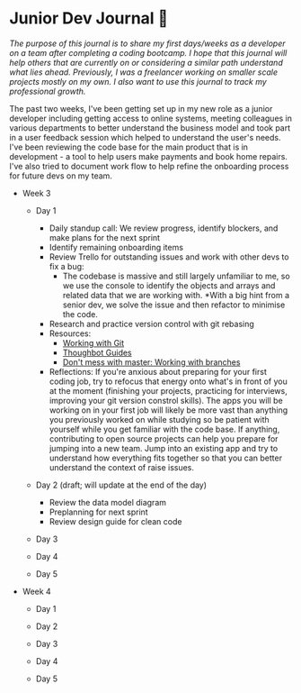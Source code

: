 # Junior Dev Journal :notebook: 

_The purpose of this journal is to share my first days/weeks as a developer on a team after 
completing a coding bootcamp. I hope that this journal will help others that are currently on 
or considering a similar path understand what lies ahead. Previously, I was a freelancer working on smaller scale projects mostly on my own. I also want to use this journal to track my professional growth._

The past two weeks, I've been getting set up in my new role as a junior developer 
including getting access to online systems, meeting colleagues in various departments 
to better understand the business model and took part in a user feedback session which 
helped to understand the user's needs. I've been reviewing the code base for the main product 
that is in development - a tool to help users make payments and book home repairs. I've also 
tried to document work flow to help refine the onboarding process for future devs on my team. 

* Week 3

    * Day 1
        * Daily standup call: We review progress, identify blockers, and make plans for the next sprint
        * Identify remaining onboarding items
        * Review Trello for outstanding issues and work with other devs to fix a bug: 
            * The codebase is massive and still largely unfamiliar to me, so we use the console to identify 
            the objects and arrays and related data that we are working with. 
            *With a big hint from a senior dev, we solve the issue and then refactor to minimise the code. 
        * Research and practice version control with git rebasing
        * Resources: 
            * [Working with Git](https://medium.com/@grazibonizi/the-best-branching-model-to-work-with-git-4008a8098e6a)
            * [Thoughbot Guides](https://github.com/thoughtbot/guides)
            * [Don't mess with master: Working with branches](https://thenewstack.io/dont-mess-with-the-master-working-with-branches-in-git-and-github/)
        * Reflections: If you're anxious about preparing for your first coding job, try to refocus that energy onto what's in front of you at the moment (finishing your projects, practicing for interviews, improving your git version constrol skills). The apps you will be working on in your first job will likely be more vast than anything you previously worked on while studying so be patient with yourself while you get familiar with the code base. If anything, contributing to open source projects can help you prepare for jumping into a new team. Jump into an existing app and try to understand how everything fits together so that you can better understand the context of raise issues. 

   * Day 2 (draft; will update at the end of the day)

        * Review the data model diagram
        * Preplanning for next sprint
        * Review design guide for clean code

    * Day 3

    * Day 4

    * Day 5

* Week 4

    * Day 1 

    * Day 2

    * Day 3

    * Day 4

    * Day 5
